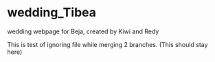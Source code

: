 # wedding_Tibea
wedding webpage for Beja, created by Kiwi and Redy


This is test of ignoring file while merging 2 branches. (This should stay here)
